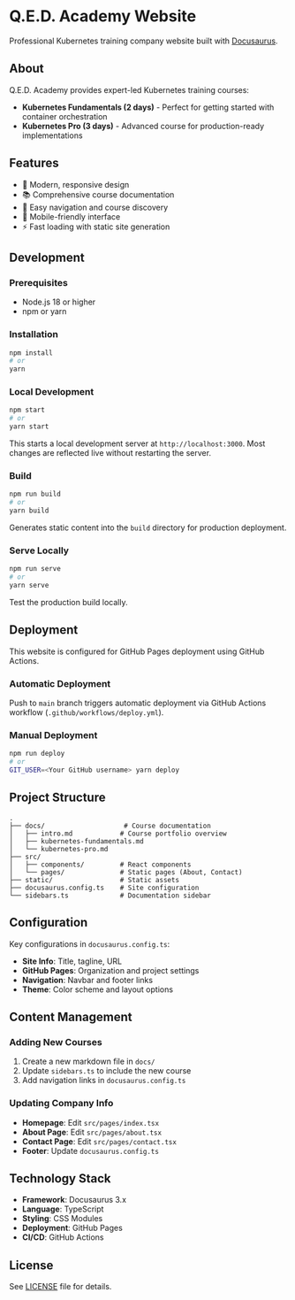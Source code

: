 # Q.E.D. Academy Website

Professional Kubernetes training company website built with [Docusaurus](https://docusaurus.io/).

## About

Q.E.D. Academy provides expert-led Kubernetes training courses:

- **Kubernetes Fundamentals (2 days)** - Perfect for getting started with container orchestration
- **Kubernetes Pro (3 days)** - Advanced course for production-ready implementations

## Features

- 🚀 Modern, responsive design
- 📚 Comprehensive course documentation
- 🔗 Easy navigation and course discovery
- 📱 Mobile-friendly interface
- ⚡ Fast loading with static site generation

## Development

### Prerequisites

- Node.js 18 or higher
- npm or yarn

### Installation

```bash
npm install
# or
yarn
```

### Local Development

```bash
npm start
# or
yarn start
```

This starts a local development server at `http://localhost:3000`. Most changes are reflected live without restarting the server.

### Build

```bash
npm run build
# or
yarn build
```

Generates static content into the `build` directory for production deployment.

### Serve Locally

```bash
npm run serve
# or
yarn serve
```

Test the production build locally.

## Deployment

This website is configured for GitHub Pages deployment using GitHub Actions.

### Automatic Deployment

Push to `main` branch triggers automatic deployment via GitHub Actions workflow (`.github/workflows/deploy.yml`).

### Manual Deployment

```bash
npm run deploy
# or
GIT_USER=<Your GitHub username> yarn deploy
```

## Project Structure

```
.
├── docs/                    # Course documentation
│   ├── intro.md            # Course portfolio overview
│   ├── kubernetes-fundamentals.md
│   └── kubernetes-pro.md
├── src/
│   ├── components/         # React components
│   └── pages/              # Static pages (About, Contact)
├── static/                 # Static assets
├── docusaurus.config.ts    # Site configuration
└── sidebars.ts             # Documentation sidebar
```

## Configuration

Key configurations in `docusaurus.config.ts`:

- **Site Info**: Title, tagline, URL
- **GitHub Pages**: Organization and project settings  
- **Navigation**: Navbar and footer links
- **Theme**: Color scheme and layout options

## Content Management

### Adding New Courses

1. Create a new markdown file in `docs/`
2. Update `sidebars.ts` to include the new course
3. Add navigation links in `docusaurus.config.ts`

### Updating Company Info

- **Homepage**: Edit `src/pages/index.tsx`
- **About Page**: Edit `src/pages/about.tsx`  
- **Contact Page**: Edit `src/pages/contact.tsx`
- **Footer**: Update `docusaurus.config.ts`

## Technology Stack

- **Framework**: Docusaurus 3.x
- **Language**: TypeScript
- **Styling**: CSS Modules
- **Deployment**: GitHub Pages
- **CI/CD**: GitHub Actions

## License

See [LICENSE](LICENSE) file for details.

